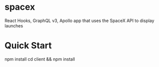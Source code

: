 # spacex

React Hooks, GraphQL v3, Apollo app that uses the SpaceX API to display launches

# Quick Start

npm install
cd client && npm install
